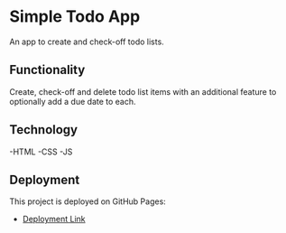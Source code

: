 # Simple Todo App

An app to create and check-off todo lists.

## Functionality

Create, check-off and delete todo list items with an additional feature to optionally add a due date to each.

## Technology

-HTML
-CSS
-JS

## Deployment

This project is deployed on GitHub Pages:

- [Deployment Link](https://brandon7495.github.io/se_project_todo-app/)
